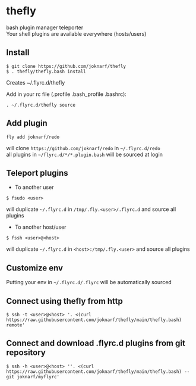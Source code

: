 # thefly

bash plugin manager teleporter  
Your shell plugins are available everywhere (hosts/users)

## Install

```
$ git clone https://github.com/joknarf/thefly
$ . thefly/thefly.bash install
```
Creates ~/.flyrc.d/thefly

Add in your rc file (.profile .bash_profile .bashrc):
```
. ~/.flyrc.d/thefly source
```

## Add plugin

```
fly add joknarf/redo
```
will clone `https://github.com/joknarf/redo` in `~/.flyrc.d/redo`  
all plugins in `~/flyrc.d/*/*.plugin.bash` will be sourced at login

## Teleport plugins

* To another user
```
$ fsudo <user>
```
will duplicate `~/.flyrc.d` in `/tmp/.fly.<user>/.flyrc.d` and source all plugins

* To another host/user
```
$ fssh <user>@<host>
```
will duplicate `~/.flyrc.d` in `<host>:/tmp/.fly.<user>` and source all plugins

## Customize env

Putting your env in `~/.flyrc.d/.flyrc` will be automatically sourced

## Connect using thefly from http

```
$ ssh -t <user>@<host> '. <(curl https://raw.githubusercontent.com/joknarf/thefly/main/thefly.bash) remote'  
```

## Connect and download .flyrc.d plugins from git repository

```
$ ssh -h <user>@<host> ''. <(curl https://raw.githubusercontent.com/joknarf/thefly/main/thefly.bash) --git joknarf/myflyrc'  
```